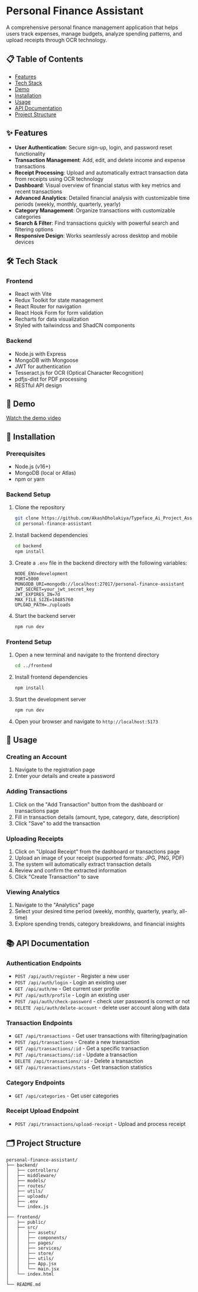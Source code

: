 # Personal Finance Assistant

A comprehensive personal finance management application that helps users track expenses, manage budgets, analyze spending patterns, and upload receipts through OCR technology.

## 📋 Table of Contents

- [Features](#-features)
- [Tech Stack](#-tech-stack)
- [Demo](#-demo)
- [Installation](#-installation)
- [Usage](#-usage)
- [API Documentation](#-api-documentation)
- [Project Structure](#-project-structure)

## ✨ Features

- **User Authentication**: Secure sign-up, login, and password reset functionality
- **Transaction Management**: Add, edit, and delete income and expense transactions
- **Receipt Processing**: Upload and automatically extract transaction data from receipts using OCR technology
- **Dashboard**: Visual overview of financial status with key metrics and recent transactions
- **Advanced Analytics**: Detailed financial analysis with customizable time periods (weekly, monthly, quarterly, yearly)
- **Category Management**: Organize transactions with customizable categories
- **Search & Filter**: Find transactions quickly with powerful search and filtering options
- **Responsive Design**: Works seamlessly across desktop and mobile devices

## 🛠 Tech Stack

### Frontend
- React with Vite
- Redux Toolkit for state management
- React Router for navigation
- React Hook Form for form validation
- Recharts for data visualization
- Styled with tailwindcss and ShadCN components

### Backend
- Node.js with Express
- MongoDB with Mongoose
- JWT for authentication
- Tesseract.js for OCR (Optical Character Recognition)
- pdfjs-dist for PDF processing
- RESTful API design

## 🎥 Demo

[Watch the demo video](https://drive.google.com/file/d/1rT-z7h3fjKHi3ZORNPv-CLhNgRUZkMIm/view?usp=sharing)

## 🚀 Installation

### Prerequisites
- Node.js (v16+)
- MongoDB (local or Atlas)
- npm or yarn

### Backend Setup
1. Clone the repository
   ```bash
   git clone https://github.com/AkashDholakiya/Typeface_Ai_Project_Assignment.git
   cd personal-finance-assistant
   ```

2. Install backend dependencies
   ```bash
   cd backend
   npm install
   ```

3. Create a `.env` file in the backend directory with the following variables:
   ```
   NODE_ENV=development
   PORT=5000
   MONGODB_URI=mongodb://localhost:27017/personal-finance-assistant
   JWT_SECRET=your_jwt_secret_key
   JWT_EXPIRES_IN=7d
   MAX_FILE_SIZE=10485760
   UPLOAD_PATH=./uploads
   ```

4. Start the backend server
   ```bash
   npm run dev
   ```

### Frontend Setup
1. Open a new terminal and navigate to the frontend directory
   ```bash
   cd ../frontend
   ```

2. Install frontend dependencies
   ```bash
   npm install
   ```

3. Start the development server
   ```bash
   npm run dev
   ```

4. Open your browser and navigate to `http://localhost:5173`

## 📝 Usage

### Creating an Account
1. Navigate to the registration page
2. Enter your details and create a password

### Adding Transactions
1. Click on the "Add Transaction" button from the dashboard or transactions page
2. Fill in transaction details (amount, type, category, date, description)
3. Click "Save" to add the transaction

### Uploading Receipts
1. Click on "Upload Receipt" from the dashboard or transactions page
2. Upload an image of your receipt (supported formats: JPG, PNG, PDF)
3. The system will automatically extract transaction details
4. Review and confirm the extracted information
5. Click "Create Transaction" to save

### Viewing Analytics
1. Navigate to the "Analytics" page
2. Select your desired time period (weekly, monthly, quarterly, yearly, all-time)
3. Explore spending trends, category breakdowns, and financial insights

## 📚 API Documentation

### Authentication Endpoints
- `POST /api/auth/register` - Register a new user
- `POST /api/auth/login` - Login an existing user
- `GET /api/auth/me` - Get current user profile
- `PUT /api/auth/profile` - Login an existing user
- `POST /api/auth/check-password` - check user password is correct or not
- `DELETE /api/auth/delete-account` - delete user account along with data

### Transaction Endpoints
- `GET /api/transactions` - Get user transactions with filtering/pagination
- `POST /api/transactions` - Create a new transaction
- `GET /api/transactions/:id` - Get a specific transaction
- `PUT /api/transactions/:id` - Update a transaction
- `DELETE /api/transactions/:id` - Delete a transaction
- `GET /api/transactions/stats` - Get transaction statistics

### Category Endpoints
- `GET /api/categories` - Get user categories

### Receipt Upload Endpoint
- `POST /api/transactions/upload-receipt` - Upload and process receipt

## 🗂 Project Structure

```
personal-finance-assistant/
├── backend/
│   ├── controllers/      
│   ├── middleware/       
│   ├── models/           
│   ├── routes/           
│   ├── utils/            
│   ├── uploads/          
│   ├── .env             
│   └── index.js          
│
├── frontend/
│   ├── public/           
│   ├── src/
│   │   ├── assets/
│   │   ├── components/   
│   │   ├── pages/        
│   │   ├── services/     
│   │   ├── store/        
│   │   ├── utils/               
│   │   ├── App.jsx       
│   │   └── main.jsx      
│   └── index.html        
│
└── README.md             
```
